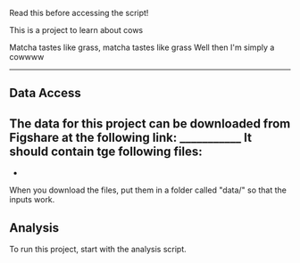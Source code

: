 Read this before accessing the script!

This is a project to learn about cows

Matcha tastes like grass, matcha tastes like grass
Well then I'm simply a cowwww 

---------------------------------------------------------------
## Data Access 
The data for this project can be downloaded from Figshare at the following link: ___________
It should contain tge following files: 
-
-
When you download the files, put them in a folder called  "data/" so that the inputs work.

## Analysis 
To run this project, start with the analysis script. 

